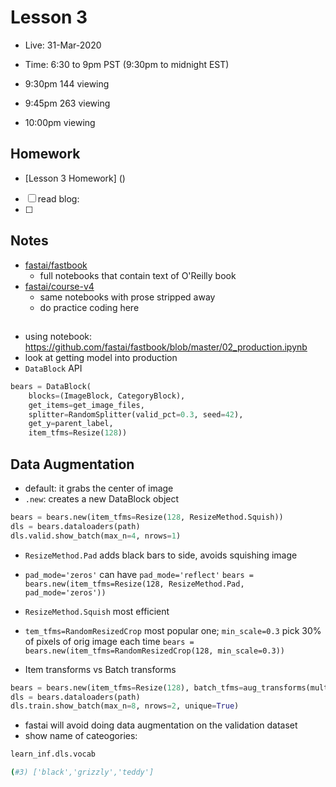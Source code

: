 # Lesson 3
- Live:  31-Mar-2020
- Time: 6:30 to 9pm PST  (9:30pm to midnight EST)

- 9:30pm  144 viewing
- 9:45pm  263 viewing
- 10:00pm  viewing

## Homework
- [Lesson 3 Homework] ()

- [ ] read blog: [](https://www.fast.ai/2016/12/29/uses-of-ai/)
- [ ] 


## Notes
- [fastai/fastbook](https://github.com/fastai/fastbook)
  - full notebooks that contain text of O'Reilly book
- [fastai/course-v4](https://github.com/fastai/course-v4) 
  - same notebooks with prose stripped away
  - do practice coding here

## 
- using notebook:  https://github.com/fastai/fastbook/blob/master/02_production.ipynb
- look at getting model into production
- `DataBlock` API
```python
bears = DataBlock(
    blocks=(ImageBlock, CategoryBlock), 
    get_items=get_image_files, 
    splitter=RandomSplitter(valid_pct=0.3, seed=42),
    get_y=parent_label,
    item_tfms=Resize(128))
```

## Data Augmentation
- default: it grabs the center of image
- `.new`: creates a new DataBlock object
```python
bears = bears.new(item_tfms=Resize(128, ResizeMethod.Squish))
dls = bears.dataloaders(path)
dls.valid.show_batch(max_n=4, nrows=1)
```
- `ResizeMethod.Pad` adds black bars to side, avoids squishing image
- `pad_mode='zeros'` can have `pad_mode='reflect'`
`bears = bears.new(item_tfms=Resize(128, ResizeMethod.Pad, pad_mode='zeros'))`
- `ResizeMethod.Squish` most efficient
- `tem_tfms=RandomResizedCrop` most popular one; `min_scale=0.3` pick 30% of pixels of orig image each time
`bears = bears.new(item_tfms=RandomResizedCrop(128, min_scale=0.3))`

- Item transforms vs Batch transforms
```python
bears = bears.new(item_tfms=Resize(128), batch_tfms=aug_transforms(mult=2))
dls = bears.dataloaders(path)
dls.train.show_batch(max_n=8, nrows=2, unique=True)
```
- fastai will avoid doing data augmentation on the validation dataset
- show name of cateogories:
```python
learn_inf.dls.vocab
```
```bash
(#3) ['black','grizzly','teddy']
```


